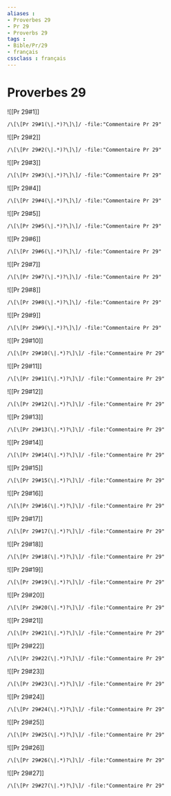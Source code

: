```yaml
---
aliases : 
- Proverbes 29
- Pr 29
- Proverbs 29
tags : 
- Bible/Pr/29
- français
cssclass : français
---
```


# Proverbes 29

![[Pr 29#1]]

```query
/\[\[Pr 29#1(\|.*)?\]\]/ -file:"Commentaire Pr 29"
```

![[Pr 29#2]]

```query
/\[\[Pr 29#2(\|.*)?\]\]/ -file:"Commentaire Pr 29"
```

![[Pr 29#3]]

```query
/\[\[Pr 29#3(\|.*)?\]\]/ -file:"Commentaire Pr 29"
```

![[Pr 29#4]]

```query
/\[\[Pr 29#4(\|.*)?\]\]/ -file:"Commentaire Pr 29"
```

![[Pr 29#5]]

```query
/\[\[Pr 29#5(\|.*)?\]\]/ -file:"Commentaire Pr 29"
```

![[Pr 29#6]]

```query
/\[\[Pr 29#6(\|.*)?\]\]/ -file:"Commentaire Pr 29"
```

![[Pr 29#7]]

```query
/\[\[Pr 29#7(\|.*)?\]\]/ -file:"Commentaire Pr 29"
```

![[Pr 29#8]]

```query
/\[\[Pr 29#8(\|.*)?\]\]/ -file:"Commentaire Pr 29"
```

![[Pr 29#9]]

```query
/\[\[Pr 29#9(\|.*)?\]\]/ -file:"Commentaire Pr 29"
```

![[Pr 29#10]]

```query
/\[\[Pr 29#10(\|.*)?\]\]/ -file:"Commentaire Pr 29"
```

![[Pr 29#11]]

```query
/\[\[Pr 29#11(\|.*)?\]\]/ -file:"Commentaire Pr 29"
```

![[Pr 29#12]]

```query
/\[\[Pr 29#12(\|.*)?\]\]/ -file:"Commentaire Pr 29"
```

![[Pr 29#13]]

```query
/\[\[Pr 29#13(\|.*)?\]\]/ -file:"Commentaire Pr 29"
```

![[Pr 29#14]]

```query
/\[\[Pr 29#14(\|.*)?\]\]/ -file:"Commentaire Pr 29"
```

![[Pr 29#15]]

```query
/\[\[Pr 29#15(\|.*)?\]\]/ -file:"Commentaire Pr 29"
```

![[Pr 29#16]]

```query
/\[\[Pr 29#16(\|.*)?\]\]/ -file:"Commentaire Pr 29"
```

![[Pr 29#17]]

```query
/\[\[Pr 29#17(\|.*)?\]\]/ -file:"Commentaire Pr 29"
```

![[Pr 29#18]]

```query
/\[\[Pr 29#18(\|.*)?\]\]/ -file:"Commentaire Pr 29"
```

![[Pr 29#19]]

```query
/\[\[Pr 29#19(\|.*)?\]\]/ -file:"Commentaire Pr 29"
```

![[Pr 29#20]]

```query
/\[\[Pr 29#20(\|.*)?\]\]/ -file:"Commentaire Pr 29"
```

![[Pr 29#21]]

```query
/\[\[Pr 29#21(\|.*)?\]\]/ -file:"Commentaire Pr 29"
```

![[Pr 29#22]]

```query
/\[\[Pr 29#22(\|.*)?\]\]/ -file:"Commentaire Pr 29"
```

![[Pr 29#23]]

```query
/\[\[Pr 29#23(\|.*)?\]\]/ -file:"Commentaire Pr 29"
```

![[Pr 29#24]]

```query
/\[\[Pr 29#24(\|.*)?\]\]/ -file:"Commentaire Pr 29"
```

![[Pr 29#25]]

```query
/\[\[Pr 29#25(\|.*)?\]\]/ -file:"Commentaire Pr 29"
```

![[Pr 29#26]]

```query
/\[\[Pr 29#26(\|.*)?\]\]/ -file:"Commentaire Pr 29"
```

![[Pr 29#27]]

```query
/\[\[Pr 29#27(\|.*)?\]\]/ -file:"Commentaire Pr 29"
```

